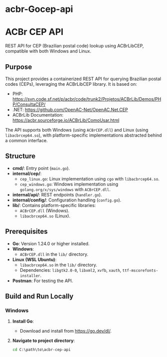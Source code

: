 # acbr-Gocep-api
# ACBr CEP API

REST API for CEP (Brazilian postal code) lookup using ACBrLibCEP, compatible with both Windows and Linux.

## Purpose
This project provides a containerized REST API for querying Brazilian postal codes (CEPs), leveraging the ACBrLibCEP library. It is based on:
- PHP: https://svn.code.sf.net/p/acbr/code/trunk2/Projetos/ACBrLib/Demos/PHP/ConsultaCEP/
- .NET: https://github.com/OpenAC-Net/OpenAC.Net.CEP
- ACBrLib Documentation: https://acbr.sourceforge.io/ACBrLib/ComoUsar.html

The API supports both Windows (using `ACBrCEP.dll`) and Linux (using `libacbrcep64.so`), with platform-specific implementations abstracted behind a common interface.

## Structure
- **cmd/**: Entry point (`main.go`).
- **internal/cep/**:
  - `cep_linux.go`: Linux implementation using `cgo` with `libacbrcep64.so`.
  - `cep_windows.go`: Windows implementation using `golang.org/x/sys/windows` with `ACBrCEP.dll`.
- **internal/api/**: REST endpoints (`handler.go`).
- **internal/config/**: Configuration handling (`config.go`).
- **lib/**: Contains platform-specific libraries:
  - `ACBrCEP.dll` (Windows).
  - `libacbrcep64.so` (Linux).

## Prerequisites
- **Go**: Version 1.24.0 or higher installed.
- **Windows**:
  - `ACBrCEP.dll` in the `lib/` directory.
- **Linux (WSL Ubuntu)**:
  - `libacbrcep64.so` in the `lib/` directory.
  - Dependencies: `libgtk2.0-0`, `libxml2`, `xvfb`, `xauth`, `ttf-mscorefonts-installer`.
- **Postman**: For testing the API.

## Build and Run Locally

### Windows
1. **Install Go**:
   - Download and install from https://go.dev/dl/.

2. **Navigate to project directory**:
   ```cmd
   cd C:\path\to\acbr-cep-api